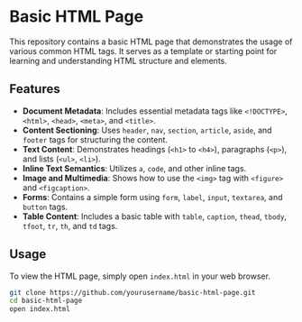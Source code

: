# Basic HTML Page

This repository contains a basic HTML page that demonstrates the usage of various common HTML tags. It serves as a template or starting point for learning and understanding HTML structure and elements.

## Features

- **Document Metadata**: Includes essential metadata tags like `<!DOCTYPE>`, `<html>`, `<head>`, `<meta>`, and `<title>`.
- **Content Sectioning**: Uses `header`, `nav`, `section`, `article`, `aside`, and `footer` tags for structuring the content.
- **Text Content**: Demonstrates headings (`<h1>` to `<h4>`), paragraphs (`<p>`), and lists (`<ul>`, `<li>`).
- **Inline Text Semantics**: Utilizes `a`, `code`, and other inline tags.
- **Image and Multimedia**: Shows how to use the `<img>` tag with `<figure>` and `<figcaption>`.
- **Forms**: Contains a simple form using `form`, `label`, `input`, `textarea`, and `button` tags.
- **Table Content**: Includes a basic table with `table`, `caption`, `thead`, `tbody`, `tfoot`, `tr`, `th`, and `td` tags.

## Usage

To view the HTML page, simply open `index.html` in your web browser.

```sh
git clone https://github.com/yourusername/basic-html-page.git
cd basic-html-page
open index.html
